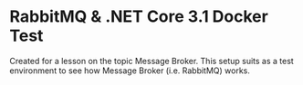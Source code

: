 # RabbitMQ & .NET Core 3.1 Docker Test

Created for a lesson on the topic Message Broker. This setup suits as a test environment to see how Message Broker (i.e. RabbitMQ) works.

